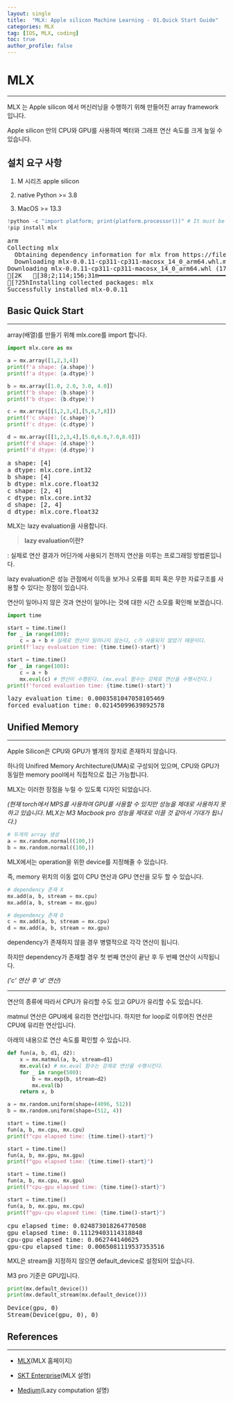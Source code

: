 ```yaml
---
layout: single
title:  "MLX: Apple silicon Machine Learning - 01.Quick Start Guide"
categories: MLX
tag: [IOS, MLX, coding]
toc: true
author_profile: false
---
```


<head>
  <style>
    table.dataframe {
      white-space: normal;
      width: 100%;
      height: 240px;
      display: block;
      overflow: auto;
      font-family: Arial, sans-serif;
      font-size: 0.9rem;
      line-height: 20px;
      text-align: center;
      border: 0px !important;
    }

    table.dataframe th {
      text-align: center;
      font-weight: bold;
      padding: 8px;
    }

    table.dataframe td {
      text-align: center;
      padding: 8px;
    }

    table.dataframe tr:hover {
      background: #b8d1f3; 
    }

    .output_prompt {
      overflow: auto;
      font-size: 0.9rem;
      line-height: 1.45;
      border-radius: 0.3rem;
      -webkit-overflow-scrolling: touch;
      padding: 0.8rem;
      margin-top: 0;
      margin-bottom: 15px;
      font: 1rem Consolas, "Liberation Mono", Menlo, Courier, monospace;
      color: $code-text-color;
      border: solid 1px $border-color;
      border-radius: 0.3rem;
      word-break: normal;
      white-space: pre;
    }

  .dataframe tbody tr th:only-of-type {
      vertical-align: middle;
  }

  .dataframe tbody tr th {
      vertical-align: top;
  }

  .dataframe thead th {
      text-align: center !important;
      padding: 8px;
  }

  .page__content p {
      margin: 0 0 0px !important;
  }

  .page__content p > strong {
    font-size: 0.8rem !important;
  }

  </style>
</head>


# MLX

---

   

MLX 는 Apple silicon 에서 머신러닝을 수행하기 위해 만들어진 array framework 입니다.   

Apple silicon 만의 CPU와 GPU를 사용하여 벡터와 그래프 연산 속도를 크게 높일 수 있습니다.   


## 설치 요구 사항

1. M 시리즈 apple silicon

2. native Python >= 3.8

3. MacOS >= 13.3



```python
!python -c "import platform; print(platform.processor())" # It must be arm
!pip install mlx
```

<pre>
arm
Collecting mlx
  Obtaining dependency information for mlx from https://files.pythonhosted.org/packages/8f/e7/40e631abca0823399ad5f89e2fd849393d7e6a8f3efd2cf1a3ef4ceb0df0/mlx-0.0.11-cp311-cp311-macosx_14_0_arm64.whl.metadata
  Downloading mlx-0.0.11-cp311-cp311-macosx_14_0_arm64.whl.metadata (4.9 kB)
Downloading mlx-0.0.11-cp311-cp311-macosx_14_0_arm64.whl (17.1 MB)
[2K   [38;2;114;156;31m━━━━━━━━━━━━━━━━━━━━━━━━━━━━━━━━━━━━━━━━[0m [32m17.1/17.1 MB[0m [31m5.9 MB/s[0m eta [36m0:00:00[0m[36m0:00:01[0mm eta [36m0:00:01[0m
[?25hInstalling collected packages: mlx
Successfully installed mlx-0.0.11
</pre>
## Basic Quick Start

---

   

array(배열)를 만들기 위해 mlx.core를 import 합니다.



```python
import mlx.core as mx

a = mx.array([1,2,3,4])
print(f'a shape: {a.shape}')
print(f'a dtype: {a.dtype}')

b = mx.array([1.0, 2.0, 3.0, 4.0])
print(f'b shape: {b.shape}')
print(f'b dtype: {b.dtype}')

c = mx.array([[1,2,3,4],[5,6,7,8]])
print(f'c shape: {c.shape}')
print(f'c dtype: {c.dtype}')

d = mx.array([[1,2,3,4],[5.0,6.0,7.0,8.0]])
print(f'd shape: {d.shape}')
print(f'd dtype: {d.dtype}')
```

<pre>
a shape: [4]
a dtype: mlx.core.int32
b shape: [4]
b dtype: mlx.core.float32
c shape: [2, 4]
c dtype: mlx.core.int32
d shape: [2, 4]
d dtype: mlx.core.float32
</pre>
MLX는 lazy evaluation을 사용합니다.

> **lazy evaluation이란?**   

: 실제로 연산 결과가 어딘가에 사용되기 전까지 연산을 미루는 프로그래밍 방법론입니다.

   

lazy evaluation은 성능 관점에서 이득을 보거나 오류를 회피 혹은 무한 자료구조를 사용할 수 있다는 장점이 있습니다.

   

연산이 일어나지 않은 것과 연산이 일어나는 것에 대한 시간 소모를 확인해 보겠습니다.



```python
import time

start = time.time()
for _ in range(100):
    c = a + b # 실제로 연산이 일어나지 않는다, c가 사용되지 않았기 때문이다.
print(f'lazy evaluation time: {time.time()-start}')

start = time.time()
for _ in range(100):
    c = a + b
    mx.eval(c) # 연산이 수행된다. (mx.eval 함수는 강제로 연산을 수행시킨다.)
print(f'forced evaluation time: {time.time()-start}')
```

<pre>
lazy evaluation time: 0.0003581047058105469
forced evaluation time: 0.02145099639892578
</pre>
## Unified Memory

---

   

Apple Silicon은 CPU와 GPU가 별개의 장치로 존재하지 않습니다.   

하나의 Unifired Memory Architecture(UMA)로 구성되어 있으며, CPU와 GPU가 동일한 memory pool에서 직접적으로 접근 가능합니다.   

MLX는 이러한 장점을 누릴 수 있도록 디자인 되었습니다.   

   

*(현재 torch에서 MPS를 사용하여 GPU를 사용할 수 있지만 성능을 제대로 사용하지 못하고 있습니다. MLX는 M3 Macbook pro 성능을 제대로 이끌 것 같아서 기대가 됩니다.)*



```python
# 두개의 array 생성
a = mx.random.normal((100,))
b = mx.random.normal((100,))
```

MLX에서는 operation을 위한 device를 지정해줄 수 있습니다.   

즉, memory 위치의 이동 없이 CPU 연산과 GPU 연산을 모두 할 수 있습니다.



```python
# dependency 존재 X
mx.add(a, b, stream = mx.cpu)
mx.add(a, b, stream = mx.gpu)

# dependency 존재 O
c = mx.add(a, b, stream = mx.cpu)
d = mx.add(a, b, stream = mx.gpu)
```

dependency가 존재하지 않을 경우 병렬적으로 각각 연산이 됩니다.   

하지만 dependency가 존재할 경우 첫 번째 연산이 끝난 후 두 번째 연산이 시작됩니다.   

*('c' 연산 후 'd' 연산)*



---



연산의 종류에 따라서 CPU가 유리할 수도 있고 GPU가 유리할 수도 있습니다.   

matmul 연산은 GPU에세 유리한 연산입니다. 하지만 for loop로 이루어진 연산은 CPU에 유리한 연산입니다.   

   

아래의 내용으로 연산 속도를 확인할 수 있습니다.



```python
def fun(a, b, d1, d2):
    x = mx.matmul(a, b, stream=d1)
    mx.eval(x) # mx.eval 함수는 강제로 연산을 수행시킨다.
    for _ in range(500):
        b = mx.exp(b, stream=d2)
        mx.eval(b)
    return x, b

a = mx.random.uniform(shape=(4096, 512))
b = mx.random.uniform(shape=(512, 4))

start = time.time()
fun(a, b, mx.cpu, mx.cpu)
print(f"cpu elapsed time: {time.time()-start}")

start = time.time()
fun(a, b, mx.gpu, mx.gpu)
print(f"gpu elapsed time: {time.time()-start}")

start = time.time()
fun(a, b, mx.cpu, mx.gpu)
print(f"cpu-gpu elapsed time: {time.time()-start}")

start = time.time()
fun(a, b, mx.gpu, mx.cpu)
print(f"gpu-cpu elapsed time: {time.time()-start}")
```

<pre>
cpu elapsed time: 0.024873018264770508
gpu elapsed time: 0.11129403114318848
cpu-gpu elapsed time: 0.062744140625
gpu-cpu elapsed time: 0.0065081119537353516
</pre>
MXL은 stream을 지정하지 않으면 default_device로 설정되어 있습니다.   

M3 pro 기준은 GPU입니다.



```python
print(mx.default_device())
print(mx.default_stream(mx.default_device()))
```

<pre>
Device(gpu, 0)
Stream(Device(gpu, 0), 0)
</pre>
## References

---

* [MLX](https://ml-explore.github.io/mlx/build/html/index.html)(MLX 홈페이지)   

* [SKT Enterprise](https://www.sktenterprise.com/bizInsight/blogDetail/dev/8107)(MLX 설명)   

* [Medium]('https://medium.com/sjk5766/lazy-evaluation%EC%9D%84-%EC%95%8C%EC%95%84%EB%B3%B4%EC%9E%90-411651d5227b')(Lazy computation 설명)

